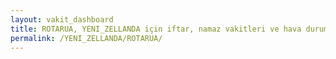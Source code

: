 ```yaml
---
layout: vakit_dashboard
title: ROTARUA, YENI_ZELLANDA için iftar, namaz vakitleri ve hava durumu - ilçe/eyalet seç
permalink: /YENI_ZELLANDA/ROTARUA/
---
```


<script type="text/javascript">
  var GLOBAL_COUNTRY = 'YENI_ZELLANDA';
  var GLOBAL_CITY = 'ROTARUA';
  var GLOBAL_STATE = '';
  var lat = 72;
  var lon = 21;
</script>
